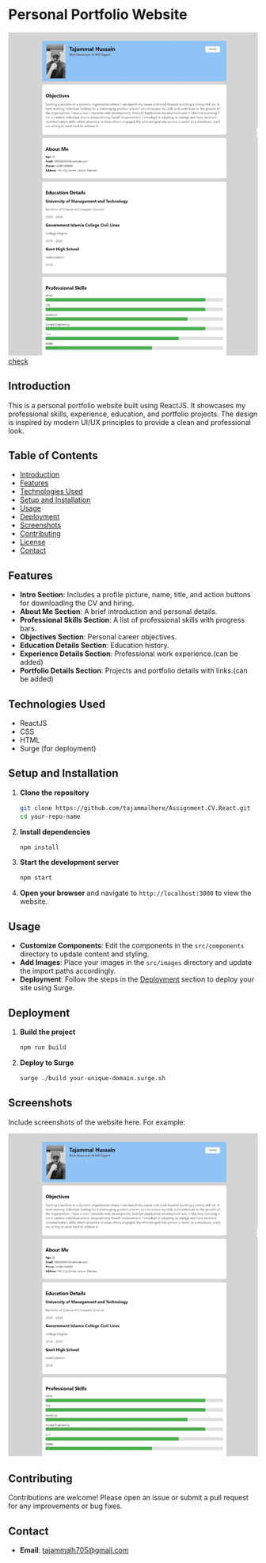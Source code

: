 # Personal Portfolio Website

![Screenshot](Screenshot_25-6-2024_23489_localhost.jpeg)
<a href="https://tajammalcv.surge.sh/" target="_blank">check</a>

## Introduction
This is a personal portfolio website built using ReactJS. It showcases my professional skills, experience, education, and portfolio projects. The design is inspired by modern UI/UX principles to provide a clean and professional look.

## Table of Contents
- [Introduction](#introduction)
- [Features](#features)
- [Technologies Used](#technologies-used)
- [Setup and Installation](#setup-and-installation)
- [Usage](#usage)
- [Deployment](#deployment)
- [Screenshots](#screenshots)
- [Contributing](#contributing)
- [License](#license)
- [Contact](#contact)

## Features
- **Intro Section**: Includes a profile picture, name, title, and action buttons for downloading the CV and hiring.
- **About Me Section**: A brief introduction and personal details.
- **Professional Skills Section**: A list of professional skills with progress bars.
- **Objectives Section**: Personal career objectives.
- **Education Details Section**: Education history.
- **Experience Details Section**: Professional work experience.(can be added)
- **Portfolio Details Section**: Projects and portfolio details with links.(can be added)

## Technologies Used
- ReactJS
- CSS
- HTML
- Surge (for deployment)

## Setup and Installation
1. **Clone the repository**
    ```bash
    git clone https://github.com/tajammalhere/Assignment.CV.React.git
    cd your-repo-name
    ```

2. **Install dependencies**
    ```bash
    npm install
    ```

3. **Start the development server**
    ```bash
    npm start
    ```

4. **Open your browser** and navigate to `http://localhost:3000` to view the website.

## Usage
- **Customize Components**: Edit the components in the `src/components` directory to update content and styling.
- **Add Images**: Place your images in the `src/images` directory and update the import paths accordingly.
- **Deployment**: Follow the steps in the [Deployment](#) section to deploy your site using Surge.

## Deployment
1. **Build the project**
    ```bash
    npm run build
    ```

2. **Deploy to Surge**
    ```bash
    surge ./build your-unique-domain.surge.sh
    ```

## Screenshots
Include screenshots of the website here. For example:

![Screenshot](Screenshot_25-6-2024_23489_localhost.jpeg)

## Contributing
Contributions are welcome! Please open an issue or submit a pull request for any improvements or bug fixes.

## Contact
- **Email**: tajammalh705@gmail.com
